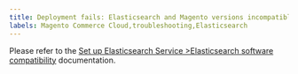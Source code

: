```yaml
---
title: Deployment fails: Elasticsearch and Magento versions incompatible 
labels: Magento Commerce Cloud,troubleshooting,Elasticsearch
---
```


Please refer to the [Set up Elasticsearch Service >Elasticsearch software compatibility](https://devdocs.magento.com/guides/v2.3/cloud/project/project-conf-files_services-elastic.html#elasticsearch-software-compatibility) documentation.